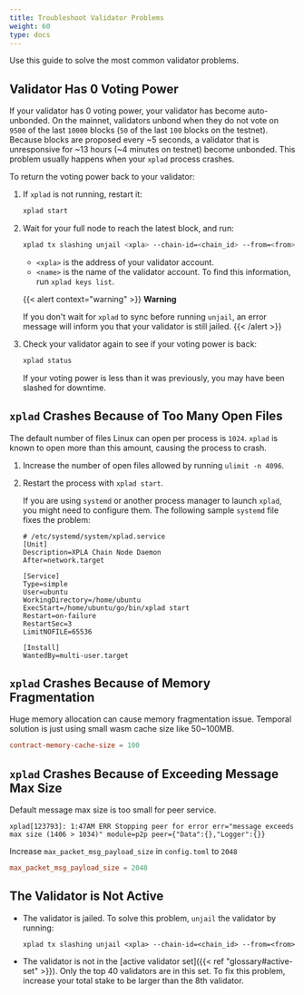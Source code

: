 ```yaml
---
title: Troubleshoot Validator Problems
weight: 60
type: docs
---
```


Use this guide to solve the most common validator problems.

## Validator Has 0 Voting Power

If your validator has 0 voting power, your validator has become auto-unbonded. On the mainnet, validators unbond when they do not vote on `9500` of the last `10000` blocks (`50` of the last `100` blocks on the testnet). Because blocks are proposed every ~5 seconds, a validator that is unresponsive for ~13 hours (~4 minutes on testnet) become unbonded. This problem usually happens when your `xplad` process crashes.

To return the voting power back to your validator:

1. If `xplad` is not running, restart it:

   ```bash
   xplad start
   ```

1. Wait for your full node to reach the latest block, and run:

   ```bash
   xplad tx slashing unjail <xpla> --chain-id=<chain_id> --from=<from>
   ```

   - `<xpla>` is the address of your validator account.
   - `<name>` is the name of the validator account. To find this information, run `xplad keys list`.

   {{< alert context="warning" >}}
   **Warning**

   If you don't wait for `xplad` to sync before running `unjail`, an error message will inform you that your validator is still jailed.
   {{< /alert >}}

1. Check your validator again to see if your voting power is back:

   ```bash
   xplad status
   ```

   If your voting power is less than it was previously, you may have been slashed for downtime.

## `xplad` Crashes Because of Too Many Open Files

The default number of files Linux can open per process is `1024`. `xplad` is known to open more than this amount, causing the process to crash.

1. Increase the number of open files allowed by running `ulimit -n 4096`.

2. Restart the process with `xplad start`.

   If you are using `systemd` or another process manager to launch `xplad`, you might need to configure them. The following  sample `systemd` file fixes the problem:

   ```systemd
   # /etc/systemd/system/xplad.service
   [Unit]
   Description=XPLA Chain Node Daemon
   After=network.target

   [Service]
   Type=simple
   User=ubuntu
   WorkingDirectory=/home/ubuntu
   ExecStart=/home/ubuntu/go/bin/xplad start
   Restart=on-failure
   RestartSec=3
   LimitNOFILE=65536

   [Install]
   WantedBy=multi-user.target
   ```

## `xplad` Crashes Because of Memory Fragmentation

Huge memory allocation can cause memory fragmentation issue. Temporal solution is just using small wasm cache size like 50~100MB.

```toml
contract-memory-cache-size = 100
```

## `xplad` Crashes Because of Exceeding Message Max Size

Default message max size is too small for peer service.

```
xplad[123793]: 1:47AM ERR Stopping peer for error err="message exceeds max size (1406 > 1034)" module=p2p peer={"Data":{},"Logger":{}}
```

Increase `max_packet_msg_payload_size` in `config.toml` to `2048`

```toml
max_packet_msg_payload_size = 2048
```

## The Validator is Not Active

- The validator is jailed. To solve this problem, `unjail` the validator by running:

    `xplad tx slashing unjail <xpla> --chain-id=<chain_id> --from=<from>`

- The validator is not in the [active validator set]({{< ref "glossary#active-set" >}}). Only the top 40 validators are in this set. To fix this problem, increase your total stake to be larger than the 8th validator.
